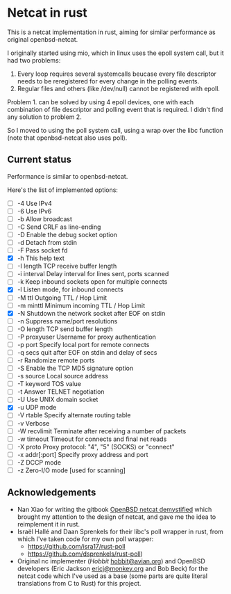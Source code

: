 # Netcat in rust

This is a netcat implementation in rust, aiming for similar performance as original openbsd-netcat.

I originally started using mio, which in linux uses the epoll system call, but it had two problems:

1. Every loop requires several systemcalls beucase every file descriptor needs to be reregistered for every change in the polling events.
2. Regular files and others (like /dev/null) cannot be registered with epoll.

Problem 1. can be solved by using 4 epoll devices, one with each combination of file descriptor and polling event that is required.  I didn't find any solution to problem 2.

So I moved to using the poll system call, using a wrap over the libc function (note that openbsd-netcat also uses poll).

## Current status

Performance is similar to openbsd-netcat.

Here's the list of implemented options:

- [ ] -4		Use IPv4
- [ ] -6		Use IPv6
- [ ] -b		Allow broadcast
- [ ] -C		Send CRLF as line-ending
- [ ] -D		Enable the debug socket option
- [ ] -d		Detach from stdin
- [ ] -F		Pass socket fd
- [x] -h		This help text
- [ ] -I length	TCP receive buffer length
- [ ] -i interval	Delay interval for lines sent, ports scanned
- [ ] -k		Keep inbound sockets open for multiple connects
- [x] -l		Listen mode, for inbound connects
- [ ] -M ttl		Outgoing TTL / Hop Limit
- [ ] -m minttl	Minimum incoming TTL / Hop Limit
- [x] -N		Shutdown the network socket after EOF on stdin
- [ ] -n		Suppress name/port resolutions
- [ ] -O length	TCP send buffer length
- [ ] -P proxyuser	Username for proxy authentication
- [ ] -p port		Specify local port for remote connects
- [ ] -q secs		quit after EOF on stdin and delay of secs
- [ ] -r		Randomize remote ports
- [ ] -S		Enable the TCP MD5 signature option
- [ ] -s source	Local source address
- [ ] -T keyword	TOS value
- [ ] -t		Answer TELNET negotiation
- [ ] -U		Use UNIX domain socket
- [x] -u		UDP mode
- [ ] -V rtable	Specify alternate routing table
- [ ] -v		Verbose
- [ ] -W recvlimit	Terminate after receiving a number of packets
- [ ] -w timeout	Timeout for connects and final net reads
- [ ] -X proto	Proxy protocol: "4", "5" (SOCKS) or "connect"
- [ ] -x addr[:port]	Specify proxy address and port
- [ ] -Z		DCCP mode
- [ ] -z		Zero-I/O mode [used for scanning]

## Acknowledgements

- Nan Xiao for writing the gitbook [OpenBSD netcat demystified](https://nanxiao.gitbooks.io/openbsd-netcat-demystified/) which brought my attention to the design of netcat, and gave me the idea to reimplement it in rust.
- Israël Hallé and Daan Sprenkels for their libc's poll wrapper in rust, from which I've taken code for my own poll wrapper:
  - https://github.com/isra17/rust-poll
  - https://github.com/dsprenkels/rust-poll)
- Original nc implementer (*Hobbit* <hobbit@avian.org>) and OpenBSD developers (Eric Jackson <ericj@monkey.org> and Bob Beck) for the netcat code which I've used as a base (some parts are quite literal translations from C to Rust) for this project.
